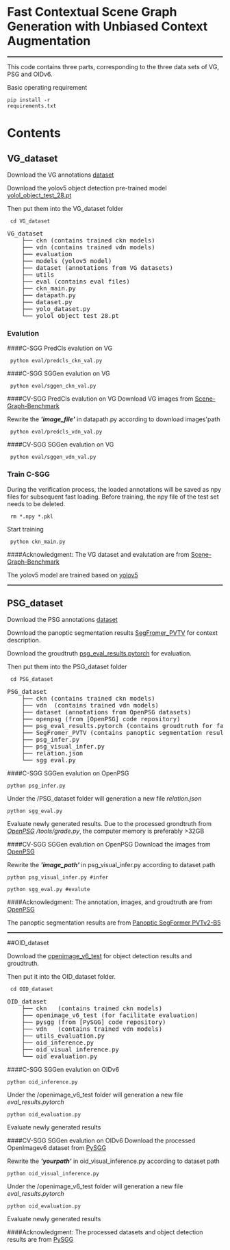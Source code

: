 
# Fast Contextual Scene Graph Generation with Unbiased Context Augmentation

<hr style="height:1px;border:none;border-top:1px solid #555555;" /> 





This code contains three parts, corresponding to the three data sets of VG, PSG and OIDv6.

Basic operating requirement <pre><code>pip install -r requirements.txt</code></pre>


# Contents
## VG_dataset
Download the VG annotations [dataset](https://drive.google.com/file/d/19NEoW3oylGw0y2AA5iegocPHO6yxpb-f/view?usp=share_link)

Download the yolov5 object detection pre-trained model [yolol_object_test_28.pt](https://drive.google.com/file/d/1f77tyIHTyDyRBupzA7vz9S82oc7DZ8E3/view?usp=share_link)

Then put them into the VG_dataset folder
<pre><code> cd VG_dataset</code></pre>

<pre>
VG_dataset
    ├── ckn (contains trained ckn models)
    ├── vdn (contains trained vdn models)
    ├── evaluation 
    ├── models (yolov5 model)
    ├── dataset (annotations from VG datasets)
    ├── utils 
    ├── eval (contains eval files)
    ├── ckn_main.py
    ├── datapath.py
    ├── dataset.py
    ├── yolo_dataset.py
    └── yolol_object_test_28.pt
</pre>

### Evalution
####C-SGG PredCls evalution on VG
<pre><code> python eval/predcls_ckn_val.py </code></pre>

####C-SGG SGGen evalution on VG
<pre><code> python eval/sggen_ckn_val.py </code></pre>

####CV-SGG PredCls evalution on VG
Download VG images from [Scene-Graph-Benchmark](https://github.com/KaihuaTang/Scene-Graph-Benchmark.pytorch)

Rewrite the _**'image_file'**_ in datapath.py according to download images'path

<pre><code> python eval/predcls_vdn_val.py </code></pre>

####CV-SGG SGGen evalution on VG
<pre><code> python eval/sggen_vdn_val.py </code></pre>

### Train C-SGG
During the verification process, the loaded annotations will be saved as npy files for subsequent fast loading. Before training, the npy file of the test set needs to be deleted.
<pre><code> rm *.npy *.pkl </code></pre>

Start training
<pre><code> python ckn_main.py </code></pre>

####Acknowledgment: 
The VG dataset and evalutation are from [Scene-Graph-Benchmark](https://github.com/KaihuaTang/Scene-Graph-Benchmark.pytorch)

The yolov5 model are trained based on [yolov5](https://github.com/ultralytics/yolov5)


<hr style="height:1px;border:none;border-top:1px solid #555555;" />

## PSG_dataset
Download the PSG annotations [dataset](https://drive.google.com/file/d/1FgnPMumTNeFM-1HLOQTVqCHJh8ozeVuj/view?usp=share_link)

Download the panoptic segmentation results [SegFromer_PVTV](https://drive.google.com/file/d/1E4AuyJRaG0N1Osl-Hi7NUpiZ1bZNa6mY/view?usp=share_link) for context description.

Download the groudtruth [psg_eval_results.pytorch](https://drive.google.com/file/d/1m7g4ubnUhrIQw4BfQ98aGSpq-oOvXjK5/view?usp=share_link) for evaluation.

Then put them into the PSG_dataset folder
<pre><code> cd PSG_dataset</code></pre>
<pre>
PSG_dataset
    ├── ckn (contains trained ckn models)
    ├── vdn  (contains trained vdn models)
    ├── dataset (annotations from OpenPSG datasets)
    ├── openpsg (from [OpenPSG] code repository)
    ├── psg_eval_results.pytorch (contains groudtruth for facilitate evaluation)
    ├── SegFromer_PVTV (contains panoptic segmentation results)
    ├── psg_infer.py 
    ├── psg_visual_infer.py
    ├── relation.json
    └── sgg_eval.py
</pre>

####C-SGG SGGen evalution on OpenPSG

<pre><code>python psg_infer.py</code></pre>
Under the /PSG_dataset folder will generation a new file *relation.json*

<pre><code>python sgg_eval.py</code></pre>
Evaluate newly generated results. 
Due to the processed grondtruth from *[OpenPSG](https://github.com/Jingkang50/OpenPSG) /tools/grade.py*, the computer memory is preferably >32GB


####CV-SGG SGGen evalution on OpenPSG
Download the images from [OpenPSG](https://github.com/Jingkang50/OpenPSG)

Rewrite the _**'image_path'**_ in psg_visual_infer.py according to dataset path
<pre><code>python psg_visual_infer.py #infer</code></pre>
<pre><code>python sgg_eval.py #evalute</code></pre>



####Acknowledgment: 
The annotation, images, and groudtruth are from [OpenPSG](https://github.com/Jingkang50/OpenPSG) 

The panoptic segmentation results are from [Panoptic SegFormer PVTv2-B5](https://github.com/zhiqi-li/Panoptic-SegFormer)

<hr style="height:1px;border:none;border-top:1px solid #555555;" /> 

##OID_dataset

Download the [openimage_v6_test](https://drive.google.com/file/d/1Dkx7-ioEVffPeezeeQg8bhzo9j_8ROJM/view?usp=sharing) for object detection results and groudtruth. 

Then put it into the OID_dataset folder.
<pre><code> cd OID_dataset</code></pre>
<pre>
OID_dataset
    ├── ckn   (contains trained ckn models)
    ├── openimage_v6_test (for facilitate evaluation)
    ├── pysgg (from [PySGG] code repository)
    ├── vdn   (contains trained vdn models)
    ├── utils_evaluation.py
    ├── oid_inference.py
    ├── oid_visual_inference.py
    └── oid_evaluation.py
</pre>

####C-SGG SGGen evalution on OIDv6

<pre><code>python oid_inference.py</code></pre>
Under the /openimage_v6_test folder will generation a new file *eval_results.pytorch*

<pre><code>python oid_evaluation.py</code></pre>
Evaluate newly generated results

####CV-SGG SGGen evalution on OIDv6
Download the processed OpenImagev6 dataset from [PySGG](https://github.com/SHTUPLUS/PySGG/blob/main/DATASET.md)

Rewrite the _**'yourpath'**_ in oid_visual_inference.py according to dataset path
<pre><code>python oid_visual_inference.py</code></pre>
Under the /openimage_v6_test folder will generation a new file *eval_results.pytorch*

<pre><code>python oid_evaluation.py</code></pre>
Evaluate newly generated results

####Acknowledgment: 
The processed datasets and object detection results are from [PySGG](https://github.com/SHTUPLUS/PySGG)

